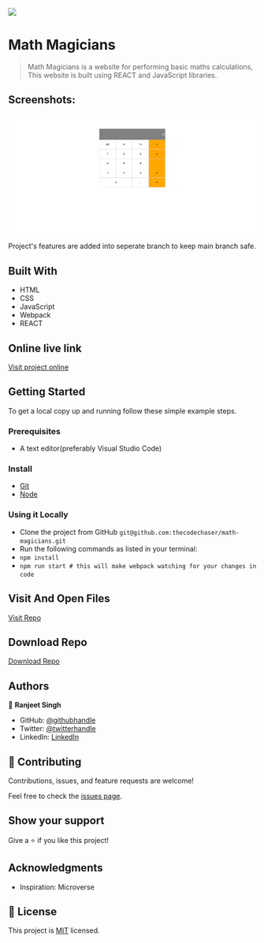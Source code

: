 ![](https://img.shields.io/badge/thecodechaser-blueviolet)

# Math Magicians

> Math Magicians is a website for performing basic maths calculations, This website is built using REACT and JavaScript libraries.

## Screenshots:

![screenshot](./src/images/Screenshot1.png)

Project's features are added into seperate branch to keep main branch safe.

## Built With

- HTML
- CSS
- JavaScript
- Webpack
- REACT

## Online live link

[Visit project online](https://thecodechaser.github.io/math-magicians/dist/)

## Getting Started

To get a local copy up and running follow these simple example steps.

### Prerequisites
- A text editor(preferably Visual Studio Code)

### Install
- [Git](https://git-scm.com/downloads)
- [Node](https://nodejs.org/en/download/)

### Using it Locally
- Clone the project from GitHub `git@github.com:thecodechaser/math-magicians.git`
- Run the following commands as listed in your terminal:
- `npm install`
- `npm run start # this will make webpack watching for your changes in code`

## Visit And Open Files

[Visit Repo](https://github.com/thecodechaser/math-magicians)

## Download Repo

[Download Repo](https://github.com/thecodechaser/math-magicians/archive/refs/heads/main.zip)

## Authors

👤 **Ranjeet Singh**

- GitHub: [@githubhandle](https://github.com/thecodechaser)
- Twitter: [@twitterhandle](https://twitter.com/thecodechaser)
- LinkedIn: [LinkedIn](https://linkedin.com/in/thecodechaser)


## 🤝 Contributing

Contributions, issues, and feature requests are welcome!

Feel free to check the [issues page](https://github.com/thecodechaser/math-magicians/issues).

## Show your support

Give a ⭐️ if you like this project!

## Acknowledgments

- Inspiration: Microverse

## 📝 License

This project is [MIT](./MIT.md) licensed.
